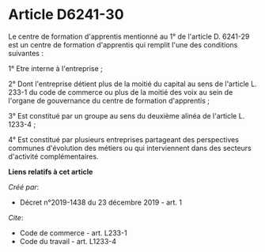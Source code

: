 # Article D6241-30

Le centre de formation d'apprentis mentionné au 1° de l'article D. 6241-29 est un centre de formation d'apprentis qui remplit
l'une des conditions suivantes : 

1° Etre interne à l'entreprise ; 

2° Dont l'entreprise détient plus de la moitié du capital au sens de l'article L. 233-1 du code de commerce ou plus de la
moitié des voix au sein de l'organe de gouvernance du centre de formation d'apprentis ; 

3° Est constitué par un groupe au sens du deuxième alinéa de l'article L. 1233-4 ; 

4° Est constitué par plusieurs entreprises partageant des perspectives communes d'évolution des métiers ou qui interviennent
dans des secteurs d'activité complémentaires.

**Liens relatifs à cet article**

_Créé par_:

  - Décret n°2019-1438 du 23 décembre 2019 - art. 1

_Cite_:

  - Code de commerce - art. L233-1
  - Code du travail - art. L1233-4
